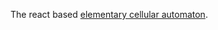 The react based [elementary cellular automaton](https://en.wikipedia.org/wiki/Elementary_cellular_automaton).
